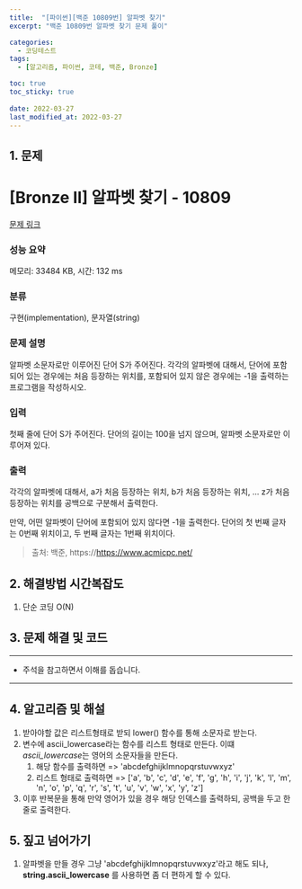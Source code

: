 ```yaml
---
title:  "[파이썬][백준 10809번] 알파벳 찾기"
excerpt: "백준 10809번 알파벳 찾기 문제 풀이"

categories:
  - 코딩테스트
tags:
  - [알고리즘, 파이썬, 코테, 백준, Bronze]

toc: true
toc_sticky: true
 
date: 2022-03-27
last_modified_at: 2022-03-27
---
```



## 1. 문제

# [Bronze II] 알파벳 찾기 - 10809 

[문제 링크](https://www.acmicpc.net/problem/10809) 

### 성능 요약

메모리: 33484 KB, 시간: 132 ms

### 분류

구현(implementation), 문자열(string)

### 문제 설명

<p>알파벳 소문자로만 이루어진 단어 S가 주어진다. 각각의 알파벳에 대해서, 단어에 포함되어 있는 경우에는 처음 등장하는 위치를, 포함되어 있지 않은 경우에는 -1을 출력하는 프로그램을 작성하시오.</p>

### 입력 

 <p>첫째 줄에 단어 S가 주어진다. 단어의 길이는 100을 넘지 않으며, 알파벳 소문자로만 이루어져 있다.</p>

### 출력 

 <p>각각의 알파벳에 대해서, a가 처음 등장하는 위치, b가 처음 등장하는 위치, ... z가 처음 등장하는 위치를 공백으로 구분해서 출력한다.</p>

<p>만약, 어떤 알파벳이 단어에 포함되어 있지 않다면 -1을 출력한다. 단어의 첫 번째 글자는 0번째 위치이고, 두 번째 글자는 1번째 위치이다.</p>



> 출처: 백준, https://https://www.acmicpc.net/

## 2. 해결방법 시간복잡도

1. 단순 코딩 O(N)


## 3. 문제 해결 및 코드
--- 

<script src="https://gist.github.com/cmblir/730f0e785d9017fa4a6331a52bb80efa.js"></script>

- 주석을 참고하면서 이해를 돕습니다.
---

## 4. 알고리즘 및 해설

1. 받아야할 값은 리스트형태로 받되 lower() 함수를 통해 소문자로 받는다.
2. 변수에 ascii_lowercase라는 함수를 리스트 형태로 만든다. 이떄 *ascii_lowercase*는 영어의 소문자들을 만든다. 
    1. 해당 함수를 출력하면 => 'abcdefghijklmnopqrstuvwxyz'
    2. 리스트 형태로 출력하면 => ['a', 'b', 'c', 'd', 'e', 'f', 'g', 'h', 'i', 'j', 'k', 'l', 'm', 'n', 'o', 'p', 'q', 'r', 's', 't', 'u', 'v', 'w', 'x', 'y', 'z']
3. 이후 반복문을 통해 만약 영어가 있을 경우 해당 인덱스를 출력하되, 공백을 두고 한줄로 출력한다.



## 5. 짚고 넘어가기

1. 알파벳을 만들 경우 그냥 'abcdefghijklmnopqrstuvwxyz'라고 해도 되나, **string.ascii_lowercase** 를 사용하면 좀 더 편하게 할 수 있다.